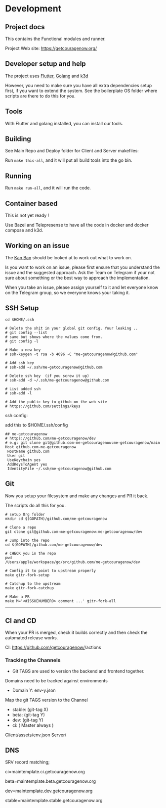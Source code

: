 # Development

## Project docs

This contains the Functional modules and runner.

Project Web site: https://getcouragenow.org/

## Developer setup and help

The project uses [Flutter](https://flutter.dev/), [Golang](https://golang.org/) and [k3d](https://github.com/rancher/k3d)

However, you need to make sure you have all extra dependencies setup first, if you want to extend the system. 
See the boilerplate OS folder where scripts are there to do this for you.

## Tools

With Flutter and golang installed, you can install our tools.

## Building

See Main Repo and Deploy folder for Client and Server makefiles:

Run  ```make this-all```, and it will put all build tools into the go bin.


## Running

Run  ```make run-all```, and it will run the code.

## Container based

This is not yet ready !

Use Bazel and Telepresense to have all the code in docker and docker compose and k3d.

## Working on an issue

The [Kan Ban](https://github.com/orgs/getcouragenow/projects/1) should be looked at to work out what to work on.

Is you want to work on an issue, please first ensure that you understand the issue and the suggested approach. Ask the Team on Telegram if your not sure about something or the best way to approach the implementation.

When you take an issue, please assign yourself to it and let everyone know on the Telegram group, so we everyone knows your taking it.



## SSH Setup

```
cd $HOME/.ssh

# Delete the shit in your global git config. Your leaking ..
# git config --list
# same but shows where the values come from.
# git config -l

# Make a new key
# ssh-keygen -t rsa -b 4096 -C "me-getcouragenow@github.com"

# Add ssh key
# ssh-add ~/.ssh/me-getcouragenow@github.com

# Delete ssh key  (if you screw it up)
# ssh-add -d ~/.ssh/me-getcouragenow@github.com

# List added ssh
# ssh-add -l

# Add the public key to github on the web site
# https://github.com/settings/keys

```

ssh config:

add this to $HOME/.ssh/config

```
## me-getcouragenow
# https://github.com/me-getcouragenow/dev
# e.g: git clone git@github.com-me-getcouragenow:me-getcouragenow/main
Host github.com-me-getcouragenow
 HostName github.com
 User git
 UseKeychain yes
 AddKeysToAgent yes
 IdentityFile ~/.ssh/me-getcouragenow@github.com
```

## Git

Now you setup your filesystem and make any changes and PR it back.

The scripts do all this for you.

```
# setup Org folder
mkdir cd $(GOPATH)/github.com/me-getcouragenow

# Clone a repo
git clone git@github.com-me-getcouragenow:me-getcouragenow/dev

# Jump into the repo
cd $(GOPATH)/github.com/me-getcouragenow/dev

# CHECK you in the repo
pwd
/Users/apple/workspace/go/src/github.com/me-getcouragenow/dev

# Config it to point to upstream properly
make gitr-fork-setup

# Catchup to the upstream
make gitr-fork-catchup

# Make a PR
make M='<#ISSUENUMBERO> comment ...' gitr-fork-all

```

---

## CI and CD

When your PR is merged, check it builds correctly and then check the automated release works.

CI: https://github.com/getcouragenow/<repo>/actions


### Tracking the Channels

- Git TAGS are used to version the backend and frontend together.

Domains need to be tracked against environments
- Domain Y: env-y.json

Map the git TAGS version to the Channel
- stable: (git-tag X)
- beta: (git-tag Y)
- dev: (git-tag Y)
- ci: ( Master always )

Client/assets/env.json
Server/

## DNS

SRV record matching;

ci=maintemplate.ci.getcouragenow.org

beta=maintemplate.beta.getcouragenow.org

dev=maintemplate.dev.getcouragenow.org

stable=maintemplate.stable.getcouragenow.org
